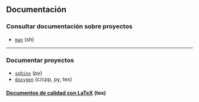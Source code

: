 ## Documentación

### Consultar documentación sobre proyectos
- [`man`](https://github.com/mondeja/fullstack/tree/master/backend/src/043-documentacion/man) (sh)

__________________________________________

### Documentar proyectos
- [`sphinx`](https://github.com/mondeja/fullstack/tree/master/backend/src/043-documentacion/sphinx) (py)
- [`doxygen`](https://github.com/mondeja/fullstack/tree/master/backend/src/043-documentacion/doxygen) (c/cpp, py, tex)

#### [Documentos de calidad con LaTeX](https://github.com/mondeja/fullstack/tree/master/backend/src/049-latex/) (tex)
